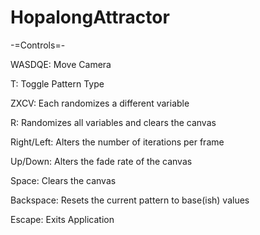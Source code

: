 # HopalongAttractor

-=Controls=-

WASDQE: Move Camera

T: Toggle Pattern Type

ZXCV: Each randomizes a different variable

R: Randomizes all variables and clears the canvas

Right/Left: Alters the number of iterations per frame

Up/Down: Alters the fade rate of the canvas

Space: Clears the canvas

Backspace: Resets the current pattern to base(ish) values

Escape: Exits Application
